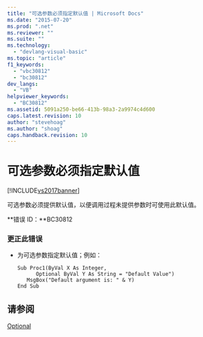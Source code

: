 ```yaml
---
title: "可选参数必须指定默认值 | Microsoft Docs"
ms.date: "2015-07-20"
ms.prod: ".net"
ms.reviewer: ""
ms.suite: ""
ms.technology: 
  - "devlang-visual-basic"
ms.topic: "article"
f1_keywords: 
  - "vbc30812"
  - "bc30812"
dev_langs: 
  - "VB"
helpviewer_keywords: 
  - "BC30812"
ms.assetid: 5091a250-be66-413b-98a3-2a9974c4d600
caps.latest.revision: 10
author: "stevehoag"
ms.author: "shoag"
caps.handback.revision: 10
---
```

# 可选参数必须指定默认值
[!INCLUDE[vs2017banner](../../../visual-basic/includes/vs2017banner.md)]

可选参数必须提供默认值，以便调用过程未提供参数时可使用此默认值。  
  
 **错误 ID：**BC30812  
  
### 更正此错误  
  
-   为可选参数指定默认值；例如：  
  
    ```  
    Sub Proc1(ByVal X As Integer,   
          Optional ByVal Y As String = "Default Value")  
       MsgBox("Default argument is: " & Y)  
    End Sub  
    ```  
  
## 请参阅  
 [Optional](../../../visual-basic/language-reference/modifiers/optional.md)